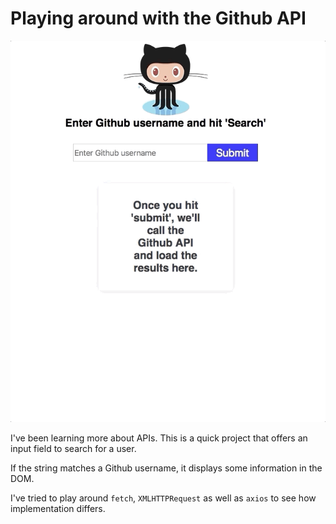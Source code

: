 # Playing around with the Github API

![preview](https://github.com/nkhil/github-api-test/blob/master/img/Nov-17-2018%2013-26-00.gif)

I've been learning more about APIs. This is a quick project that offers an input field to search for a user. 

If the string matches a Github username, it displays some information in the DOM.

I've tried to play around `fetch`, `XMLHTTPRequest` as well as `axios` to see how implementation differs. 
